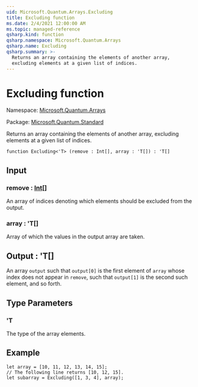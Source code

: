 ```yaml
---
uid: Microsoft.Quantum.Arrays.Excluding
title: Excluding function
ms.date: 2/4/2021 12:00:00 AM
ms.topic: managed-reference
qsharp.kind: function
qsharp.namespace: Microsoft.Quantum.Arrays
qsharp.name: Excluding
qsharp.summary: >-
  Returns an array containing the elements of another array,
  excluding elements at a given list of indices.
---
```


# Excluding function

Namespace: [Microsoft.Quantum.Arrays](xref:Microsoft.Quantum.Arrays)

Package: [Microsoft.Quantum.Standard](https://nuget.org/packages/Microsoft.Quantum.Standard)


Returns an array containing the elements of another array,excluding elements at a given list of indices.

```qsharp
function Excluding<'T> (remove : Int[], array : 'T[]) : 'T[]
```


## Input

### remove : [Int](xref:microsoft.quantum.lang-ref.int)[]

An array of indices denoting which elements should be excludedfrom the output.


### array : 'T[]

Array of which the values in the output array are taken.



## Output : 'T[]

An array `output` such that `output[0]` is the first elementof `array` whose index does not appear in `remove`,such that `output[1]` is the second such element, and soforth.

## Type Parameters

### 'T

The type of the array elements.

## Example

```qsharplet array = [10, 11, 12, 13, 14, 15];// The following line returns [10, 12, 15].let subarray = Excluding([1, 3, 4], array);```